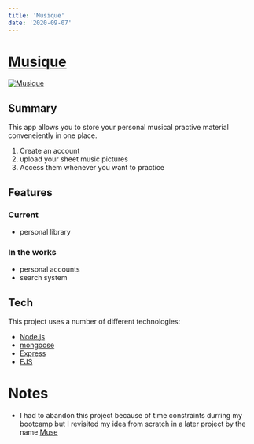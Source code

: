 ```yaml
---
title: 'Musique'
date: '2020-09-07'
---
```


# [Musique](https://dry-brushlands-36744.herokuapp.com/home/library)

[![Musique](https://i.imgur.com/NE4K9SO.png)](https://dry-brushlands-36744.herokuapp.com/home/library)

## Summary

This app allows you to store your personal musical practive material conveneiently in one place.

1. Create an account
2. upload your sheet music pictures
3. Access them whenever you want to practice

## Features
### Current
- personal library
### In the works
- personal accounts 
- search system


## Tech

This project uses a number of different technologies:

- [Node.js](https://nodejs.org/)
- [mongoose](https://mongoosejs.com/)
- [Express](https://expressjs.com/)
- [EJS](https://ejs.co/)

# Notes
- I had to abandon this project because of time constraints durring my bootcamp but I revisited my idea from scratch in a later project by the name [Muse](/projects/muse)
